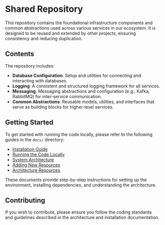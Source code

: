 # Shared Repository

This repository contains the foundational infrastructure components and common abstractions used across various services in our ecosystem. It is designed to be reused and extended by other projects, ensuring consistency and reducing duplication.

## Contents

The repository includes:

- **Database Configuration**: Setup and utilities for connecting and interacting with databases.
- **Logging**: A consistent and structured logging framework for all services.
- **Messaging**: Messaging abstractions and configuration (e.g., Kafka, RabbitMQ) for inter-service communication.
- **Common Abstractions**: Reusable models, utilities, and interfaces that serve as building blocks for higher-level services.

## Getting Started

To get started with running the code locally, please refer to the following guides in the `docs/` directory:

- [Installation Guide](./docs/installation.md)
- [Running the Code Locally](./docs/running_locally.md)
- [System Architecture](./docs/architecture.md)
- [Adding New Resources](./docs/adding_new_resources.md)
- [Architecture Resources](./docs/architecture_guide.md)

These documents provide step-by-step instructions for setting up the environment, installing dependencies, and understanding the architecture.

## Contributing

If you wish to contribute, please ensure you follow the coding standards and guidelines described in the architecture and installation documentation.

